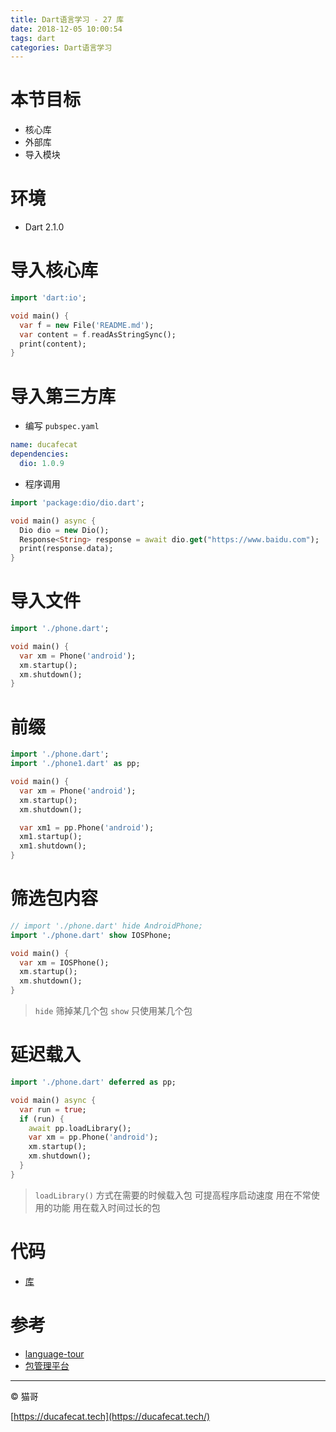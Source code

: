 ```yaml
---
title: Dart语言学习 - 27 库
date: 2018-12-05 10:00:54
tags: dart
categories: Dart语言学习
---
```


# 本节目标

- 核心库
- 外部库
- 导入模块

# 环境

- Dart 2.1.0

# 导入核心库

```dart
import 'dart:io';

void main() {
  var f = new File('README.md');
  var content = f.readAsStringSync();
  print(content);
}
```

# 导入第三方库

- 编写 `pubspec.yaml`

```yml
name: ducafecat
dependencies:
  dio: 1.0.9
```

- 程序调用

```dart
import 'package:dio/dio.dart';

void main() async {
  Dio dio = new Dio();
  Response<String> response = await dio.get("https://www.baidu.com");
  print(response.data);
}
```

# 导入文件

```dart
import './phone.dart';

void main() {
  var xm = Phone('android');
  xm.startup();
  xm.shutdown();
}
```

# 前缀

```dart
import './phone.dart';
import './phone1.dart' as pp;

void main() {
  var xm = Phone('android');
  xm.startup();
  xm.shutdown();

  var xm1 = pp.Phone('android');
  xm1.startup();
  xm1.shutdown();
}
```

# 筛选包内容

```dart
// import './phone.dart' hide AndroidPhone;
import './phone.dart' show IOSPhone;

void main() {
  var xm = IOSPhone();
  xm.startup();
  xm.shutdown();
}
```

> `hide` 筛掉某几个包
> `show` 只使用某几个包

# 延迟载入

```dart
import './phone.dart' deferred as pp;

void main() async {
  var run = true;
  if (run) {
    await pp.loadLibrary();
    var xm = pp.Phone('android');
    xm.startup();
    xm.shutdown();
  }
}
```

> `loadLibrary()` 方式在需要的时候载入包
> 可提高程序启动速度
> 用在不常使用的功能
> 用在载入时间过长的包

# 代码

- [库](https://github.com/ducafecat/dart-learn/tree/master/27-%E5%BA%93)

# 参考

- [language-tour](https://www.dartlang.org/guides/language/language-tour)
- [包管理平台](https://pub.dartlang.org/)

---

© 猫哥

[https://ducafecat.tech](https://ducafecat.tech/)
